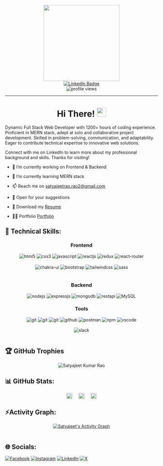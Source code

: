 

<!--
### Hi there 👋
**SatyajeetKumarRao/SatyajeetKumarRao** is a ✨ _special_ ✨ repository because its `README.md` (this file) appears on your GitHub profile.

Here are some ideas to get you started:

- 🔭 I’m currently working on ...
- 🌱 I’m currently learning ...
- 👯 I’m looking to collaborate on ...
- 🤔 I’m looking for help with ...
- 💬 Ask me about ...
- 📫 How to reach me: ...
- 😄 Pronouns: ...
- ⚡ Fun fact: ...
-->

<!-- [![Banner](<https://github.com/ShubhKeshari/ShubhKeshari/blob/masters/Blue%20Modern%20Marketing%20Manager%20LinkedIn%20Banner%20(2).gif>)](https://your-link.com) -->

<link href='https://fonts.googleapis.com/css?family=Unbounded' rel='stylesheet'>
<div id="header" align="center">
  <img src="https://media.giphy.com/media/zhYSVCirREeIZtONCI/giphy.gif" width="250"/><br>
  <a href="https://www.linkedin.com/in/satyajeet-rao/">
    <img src="https://img.shields.io/badge/LinkedIn-blue?style=for-the-badge&logo=linkedin&logoColor=white" alt="LinkedIn Badge"/>
  </a><br>
  <img src="https://komarev.com/ghpvc/?username=SatyajeetKumarRao&style=flat-square&color=yellow" alt="profile views" />
</div>

<hr>

<h1 style="text-align:center;">Hi There! <img src="https://media.giphy.com/media/hvRJCLFzcasrR4ia7z/giphy.gif" width="30px"/></h1>

Dynamic Full Stack Web Developer with 1200+ hours of coding experience. Proficient in MERN stack, adept at solo and collaborative project development. Skilled in problem-solving, communication, and adaptability. Eager to contribute technical expertise to innovative web solutions.

Connect with me on LinkedIn to learn more about my professional background and skills. Thanks for visiting!

- 🔭 I’m currently working on Frontend & Backend

- 🌱 I’m currently learning MERN stack

<!-- - 👯 I’m looking to collaborate on <a href="https://www.linkedin.com/in/satyajeet-rao/" target="_blank">LinkedIn</a> & <a href="https://github.com/SatyajeetKumarRao" target="_blank">GitHub</a> -->

- 📫 Reach me on satyajeetrao.rao2@gmail.com

- 💬 Open for your suggestions

- 📄 Download my <a href= "https://drive.google.com/file/d/1UM_98nioX3HiU-s8obtXpUy_kl89HXlE/view?usp=drive_link" target="_target">Resume</a>

- 👨‍💻 Portfolio <a href="https://drive.google.com/file/d/1UM_98nioX3HiU-s8obtXpUy_kl89HXlE/view?usp=drive_link" target="_blank"> Portfolio</a>

<h2>🥇 Technical Skills:  </h2>

 <div align="center"><h3 align="center">Frontend</h3>
<img src="https://img.shields.io/badge/html5-%23E34F26.svg?style=for-the-badge&logo=html5&logoColor=white" align="center" alt="html5">
<img src = "https://img.shields.io/badge/css3-%231572B6.svg?style=for-the-badge&logo=css3&logoColor=white" align="center" alt="css3">
<img src ="https://img.shields.io/badge/javascript-%23323330.svg?style=for-the-badge&logo=javascript&logoColor=%23F7DF1E" align="center" alt="javascript">
<img src="https://img.shields.io/badge/React-20232A?style=for-the-badge&logo=react&logoColor=61DAFB"  align="center" alt="reactjs" />
<img src="https://img.shields.io/badge/Redux-593D88?style=for-the-badge&logo=redux&logoColor=white"  align="center" alt="redux" />
<img src="https://img.shields.io/badge/React_Router-CA4245?style=for-the-badge&logo=react-router&logoColor=white"  align="center" alt="react-router" />

<br/>
<br/>
  <img src = "https://img.shields.io/badge/chakra ui-%233CC7BD.svg?style=for-the-badge&logo=chakraui&logoColor=white" align="center" alt="chakra-ui"/>
  <img src = "https://img.shields.io/badge/bootstrap-%238512F3.svg?style=for-the-badge&logo=bootstrap&logoColor=white" align="center" alt="bootstrap"/>
  <img src = "https://img.shields.io/badge/tailwindcss-%2338BDF8.svg?style=for-the-badge&logo=tailwindcss&logoColor=white" align="center" alt="tailwindcss"/>
  <img src = "https://img.shields.io/badge/sass-%23C66394.svg?style=for-the-badge&logo=sass&logoColor=white" align="center" alt="sass"/>
 
  
</div>
 <br/>
<div align="center"><h3 align="center">Backend</h3> 
  <img src="https://img.shields.io/badge/Node.js-339933?style=for-the-badge&logo=nodedotjs&logoColor=white" align="center" alt="nodejs" />
  <img src="https://img.shields.io/badge/Express.js-000000?style=for-the-badge&logo=express&logoColor=white" align="center" alt="expressjs"/>
  <img src="https://img.shields.io/badge/MongoDB-4EA94B?style=for-the-badge&logo=mongodb&logoColor=white" align="center" alt="mongodb"/>
  <img src="https://img.shields.io/badge/rest api-%23000000.svg?style=for-the-badge&logo=flask&logoColor=white" align="center" alt="restapi"/>
  <img src="https://img.shields.io/badge/MySQL-%23015B85?style=for-the-badge&logo=mysql&logoColor=white" align="center" alt="MySQL"/>
</div>
  
  <div align="center"><h3 align="center">Tools</h3> 
   <img src="https://img.shields.io/badge/render-%23430098.svg?style=for-the-badge&logo=render&logoColor=white" align="center" alt="git"/>
   <img src="https://img.shields.io/badge/netlify-%23000000.svg?style=for-the-badge&logo=netlify&logoColor=#00C7B7" align="center" alt="git"/>
   <img src="https://img.shields.io/badge/vercel-%23000000.svg?style=for-the-badge&logo=vercel&logoColor=whit" align="center" alt="git"/>
   <img src="https://img.shields.io/badge/GitHub-100000?style=for-the-badge&logo=github&logoColor=white"  align="center" alt="github"/>
   <img src ="https://img.shields.io/badge/Postman-FF6C37?style=for-the-badge&logo=postman&logoColor=white" align="center" alt="postman">
   <img src = "https://img.shields.io/badge/NPM-%23000000.svg?style=for-the-badge&logo=npm&logoColor=white" align="center" alt="npm">
   <img src="https://img.shields.io/badge/Visual%20Studio-5C2D91.svg?style=for-the-badge&logo=visual-studio&logoColor=white"  align="center" alt="vscode"/>
   <br/>
<br/>
   <img src="https://img.shields.io/badge/Slack-4A154B?style=for-the-badge&logo=slack&logoColor=white" align="center" alt="slack"/>
    
   <br/>
<br/>
  </div>

## 🏆 GitHub Trophies

<div style="display: flex; justify-content: center; width: 100%;">
 <img src="https://github-profile-trophy.vercel.app/?username=SatyajeetKumarRao&theme=onestar&no-frame=false&no-bg=false&margin-w=4" alt="Satyajeet Kumar Rao" />
</div>

## 📊 GitHub Stats:

<div style="display: flex; gap: 20px; justify-content: center; flex-wrap: wrap; width: 100%;">
  <div style="display: flex; gap: 20px; justify-content: center; flex-wrap: wrap;">
    <img style="width: 100%; max-width: fit-content;" src="https://github-readme-stats.vercel.app/api?username=SatyajeetKumarRao&theme=dark&hide_border=false&include_all_commits=true&count_private=true" alt="" />
    <img style="width: 100%; max-width: fit-content;" src="https://github-readme-streak-stats.herokuapp.com/?user=SatyajeetKumarRao&theme=dark&hide_border=false" alt="" />
  </div>

  <img style="width: 100%; max-width: fit-content;" src="https://github-readme-stats.vercel.app/api/top-langs/?username=SatyajeetKumarRao&theme=dark&hide_border=false&include_all_commits=true&count_private=true&layout=compact" alt="" />
</div>

<h2 align="left">⚡Activity Graph:</h2>

<div style="display: flex; gap: 20px; justify-content: center; flex-wrap: wrap; width: 100%;">
  <a href="https://github.com/SatyajeetKumarRao"><img alt="Satyajeet's Activity Graph" src="https://github-readme-activity-graph.vercel.app/graph?username=SatyajeetKumarRao&bg_color=151515&color=a67025&line=a67025&point=f5a536&area=true&hide_border=true"/></a>
</div>

<br>

## 🌐 Socials:

[![Facebook](https://img.shields.io/badge/Facebook-%231877F2.svg?logo=Facebook&logoColor=white)](https://facebook.com/satyajeet.k.rao) [![Instagram](https://img.shields.io/badge/Instagram-%23E4405F.svg?logo=Instagram&logoColor=white)](https://instagram.com/s_k_rao) [![LinkedIn](https://img.shields.io/badge/LinkedIn-%230077B5.svg?logo=linkedin&logoColor=white)](https://linkedin.com/in/satyajeet-rao) [![X](https://img.shields.io/badge/X-black.svg?logo=X&logoColor=white)](https://x.com/satyajeet_k_rao)
